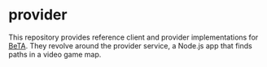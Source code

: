 # provider
This repository provides reference client and provider implementations
for [BeTA](https://github.com/mlposey/beta). They revolve around the
provider service, a Node.js app that finds paths in a video game map.
